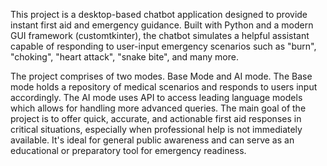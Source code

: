 This project is a desktop-based chatbot application designed to provide instant first aid and emergency guidance. Built with Python and a modern GUI framework (customtkinter), the chatbot simulates a helpful assistant capable of responding to user-input emergency scenarios such as "burn", "choking", "heart attack", "snake bite", and many more.

The project comprises of two modes. Base Mode and AI mode. The Base mode holds a repository of medical scenarios and responds to users input accordingly. The AI mode uses API to access leading language models which allows for handling more advanced queries.
The main goal of the project is to offer quick, accurate, and actionable first aid responses in critical situations, especially when professional help is not immediately available. It's ideal for general public awareness and can serve as an educational or preparatory tool for emergency readiness.
